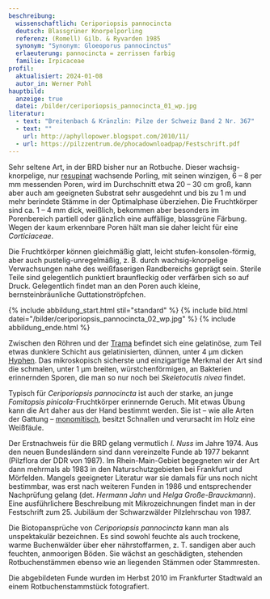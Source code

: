 ```yaml
---
beschreibung:
  wissenschaftlich: Ceriporiopsis pannocincta
  deutsch: Blassgrüner Knorpelporling
  referenz: (Romell) Gilb. & Ryvarden 1985
  synonym: "Synonym: Gloeoporus pannocinctus"
  erlaeuterung: pannocincta = zerrissen farbig
  familie: Irpicaceae
profil:
  aktualisiert: 2024-01-08
  autor_in: Werner Pohl
hauptbild:
  anzeige: true
  datei: /bilder/ceriporiopsis_pannocincta_01_wp.jpg
literatur:
  - text: "Breitenbach & Kränzlin: Pilze der Schweiz Band 2 Nr. 367"
  - text: ""
    url: http://aphyllopower.blogspot.com/2010/11/
  - url: https://pilzzentrum.de/phocadownloadpap/Festschrift.pdf
---
```

Sehr seltene Art, in der BRD bisher nur an Rotbuche. Dieser wachsig-knorpelige, nur [resupinat](resupinat "Glossar") wachsende Porling, mit seinen winzigen, 6 – 8 per mm messenden Poren, wird im Durchschnitt etwa 20 – 30 cm groß, kann aber auch am geeigneten Substrat sehr ausgedehnt und bis zu 1 m und mehr berindete Stämme in der Optimalphase überziehen. Die Fruchtkörper sind ca. 1 – 4 mm dick, weißlich, bekommen aber besonders im Porenbereich partiell oder gänzlich eine auffällige, blassgrüne Färbung. Wegen der kaum erkennbare Poren hält man sie daher leicht für eine *Corticiaceae*.

Die Fruchtkörper können gleichmäßig glatt, leicht stufen-konsolen-förmig, aber auch pustelig-unregelmäßig, z. B. durch wachsig-knorpelige Verwachsungen nahe des weißfaserigen Randbereichs geprägt sein. Sterile Teile sind gelegentlich punktiert braunfleckig oder verfärben sich so auf Druck. Gelegentlich findet man an den Poren auch kleine, bernsteinbräunliche Guttationströpfchen.

{% include abbildung_start.html stil="standard" %}
{% include bild.html datei="/bilder/ceriporiopsis_pannocincta_02_wp.jpg" %}
{% include abbildung_ende.html %}

Zwischen den Röhren und der [Trama](Trama "Glossar") befindet sich eine gelatinöse, zum Teil etwas dunklere Schicht aus gelatinisierten, dünnen, unter 4 μm dicken [Hyphen](Hyphen "Glossar"). Das mikroskopisch sicherste und einzigartige Merkmal der Art sind die schmalen, unter 1 μm breiten, würstchenförmigen, an Bakterien erinnernden Sporen, die man so nur noch bei *Skeletocutis nivea* findet.

Typisch für *Ceriporiopsis pannocincta* ist auch der starke, an junge *Fomitopsis pinicola*-Fruchtkörper erinnernde Geruch. Mit etwas Übung kann die Art daher aus der Hand bestimmt werden. Sie ist – wie alle Arten der Gattung – [monomitisch](monomitisch "Glossar"), besitzt Schnallen und verursacht im Holz eine Weißfäule.

Der Erstnachweis für die BRD gelang vermutlich *I. Nuss* im Jahre 1974. Aus den neuen Bundesländern sind dann vereinzelte Funde ab 1977 bekannt (Pilzflora der DDR von 1987). Im Rhein-Main-Gebiet begegneten wir der Art dann mehrmals ab 1983 in den Naturschutzgebieten bei Frankfurt und Mörfelden. Mangels geeigneter Literatur war sie damals für uns noch nicht bestimmbar, was erst nach weiteren Funden in 1986 und entsprechender Nachprüfung gelang (det. *Hermann Jahn* und *Helga Große-Brauckmann*). Eine ausführlichere Beschreibung mit Mikrozeichnungen findet man in der Festschrift zum 25. Jubiläum der Schwarzwälder Pilzlehrschau von 1987.

Die Biotopansprüche von *Ceriporiopsis pannocincta* kann man als unspektakulär bezeichnen. Es sind sowohl feuchte als auch trockene, warme Buchenwälder über eher nährstoffarmen, z. T. sandigen aber auch feuchten, anmoorigen Böden. Sie wächst an geschädigten, stehenden Rotbuchenstämmen ebenso wie an liegenden Stämmen oder Stammresten.

Die abgebildeten Funde wurden im Herbst 2010 im Frankfurter Stadtwald an einem Rotbuchenstammstück fotografiert.